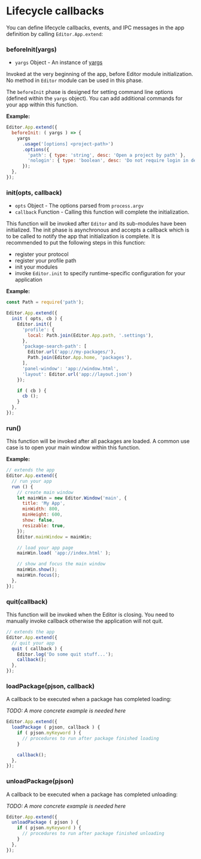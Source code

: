 # Lifecycle callbacks

You can define lifecycle callbacks, events, and IPC messages in the app definition by calling `Editor.App.extend`:

### beforeInit(yargs)

 - `yargs` Object - An instance of [yargs](https://github.com/yargs/yargs)

Invoked at the very beginning of the app, before Editor module initialization. No method in `Editor` module can be used in this phase.

The `beforeInit` phase is designed for setting command line options (defined within the `yargs` object). You can add additional commands for your app within this function.

**Example:**

```javascript
Editor.App.extend({
  beforeInit: ( yargs ) => {
    yargs
      .usage('[options] <project-path>')
      .options({
        'path': { type: 'string', desc: 'Open a project by path' },
        'nologin': { type: 'boolean', desc: 'Do not require login in dev mode' },
      });
  },
});
```

### init(opts, callback)

 - `opts` Object - The options parsed from `process.argv`
 - `callback` Function - Calling this function will complete the initialization.

This function will be invoked after `Editor` and its sub-modules have been initialized. The init phase is asynchronous and accepts a callback which is to be called to notify the app that initialization is complete. It is recommended to put the following steps in this function:

 - register your protocol
 - register your profile path
 - init your modules
 - invoke `Editor.init` to specify runtime-specific configuration for your application

**Example:**

```javascript
const Path = require('path');

Editor.App.extend({
  init ( opts, cb ) {
    Editor.init({
      'profile': {
        local: Path.join(Editor.App.path, '.settings'),
      },
      'package-search-path': [
        Editor.url('app://my-packages/'),
        Path.join(Editor.App.home, 'packages'),
      ],
      'panel-window': 'app://window.html',
      'layout': Editor.url('app://layout.json')
    });

    if ( cb ) {
      cb ();
    }
  },
});
```

### run()

This function will be invoked after all packages are loaded. A common use case is to open your main window within this function.

**Example:**

```javascript
// extends the app
Editor.App.extend({
  // run your app
  run () {
    // create main window
    let mainWin = new Editor.Window('main', {
      title: 'My App',
      minWidth: 800,
      minHeight: 600,
      show: false,
      resizable: true,
    });
    Editor.mainWindow = mainWin;

    // load your app page
    mainWin.load( 'app://index.html' );

    // show and focus the main window
    mainWin.show();
    mainWin.focus();
  },
});
```

### quit(callback)

This function will be invoked when the Editor is closing. You need to manually invoke callback otherwise
the application will not quit.

```javascript
// extends the app
Editor.App.extend({
  // quit your app
  quit ( callback ) {
    Editor.log('Do some quit stuff...');
    callback();
  },
});
```

### loadPackage(pjson, callback)

A callback to be executed when a package has completed loading:

*TODO: A more concrete example is needed here*

```javascript
Editor.App.extend({
  loadPackage ( pjson, callback ) {
    if ( pjson.myKeyword ) {
      // procedures to run after package finished loading
    }

    callback();
  },
});
```

### unloadPackage(pjson)

A callback to be executed when a package has completed unloading:

*TODO: A more concrete example is needed here*

```javascript
Editor.App.extend({
  unloadPackage ( pjson ) {
    if ( pjson.myKeyword ) {
      // procedures to run after package finished unloading
    }
  },
});
```

